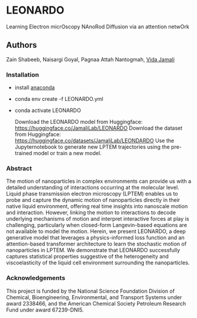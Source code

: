 # LEONARDO
Learning Electron micrOscopy NAnoRod Diffusion via an attention netwOrk

## Authors

Zain Shabeeb, Naisargi Goyal, Pagnaa Attah Nantogmah, [Vida Jamali](https://vidajamali.github.io)


### Installation

- install [anaconda](https://docs.anaconda.com/anaconda/install/)
- conda env create -f LEONARDO.yml
- conda activate LEONARDO

  Download the LEONARDO model from Huggingface: https://huggingface.co/JamaliLab/LEONARDO
  Download the dataset from Huggingface: https://huggingface.co/datasets/JamaliLab/LEONDARDO
  Use the Jupyternotebook to generate new LPTEM trajectories using the pre-trained model or train a new model.

###  Abstract
The motion of nanoparticles in complex environments can provide us with a detailed understanding of interactions occurring at the molecular level. Liquid phase transmission electron microscopy (LPTEM) enables us to probe and capture the dynamic motion of nanoparticles directly in their native liquid environment, offering real time insights into nanoscale motion and interaction. However, linking the motion to interactions to decode underlying mechanisms of motion and interpret interactive forces at play is challenging, particularly when closed-form Langevin-based equations are not available to model the motion. Herein, we present LEONARDO, a deep generative model that leverages a physics-informed loss function and an attention-based transformer architecture to learn the stochastic motion of nanoparticles in LPTEM. We demonstrate that LEONARDO successfully captures statistical properties suggestive of the heterogeneity and viscoelasticity of the liquid cell environment surrounding the nanoparticles.

### Acknowledgements
This project is funded by the National Science Foundation Division of Chemical, Bioengineering, Environmental, and Transport Systems under award 2338466, and the American Chemical Society Petroleum Research Fund under award 67239-DNI5. 
